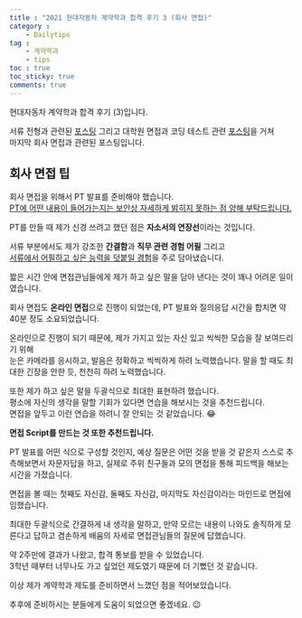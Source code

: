 ```yaml
---
title : "2021 현대자동차 계약학과 합격 후기 3 (회사 면접)"
category :
    - Dailytips
tag :
    - 계약학과
    - tips
toc : true
toc_sticky: true
comments: true
---  
```


현대자동차 계약학과 합격 후기 (3)입니다.  

서류 전형과 관련된 [포스팅](https://taeyoung96.github.io/dailytips/HNG-1/) 그리고 대학원 면접과 코딩 테스트 관련 [포스팅](https://taeyoung96.github.io/dailytips/HNG-2/)을 거쳐  
마지막 회사 면접과 관련된 포스팅입니다.  

## 회사 면접 팁

회사 면접을 위해서 PT 발표를 준비해야 했습니다.  
<u>PT에 어떤 내용이 들어가는지는 보안상 자세하게 밝히지 못하는 점 양해 부탁드립니다.</u>  

PT를 만들 때 제가 신경 쓰려고 했던 점은 **자소서의 연장선**이라는 것입니다.  

서류 부분에서도 제가 강조한 **간결함**과 **직무 관련 경험 어필** 그리고  
<u>서류에서 어필하고 싶은 능력을 덧붙일 경험</u>을 주로 담아냈습니다.  

짧은 시간 안에 면접관님들에게 제가 하고 싶은 말을 담아 낸다는 것이 꽤나 어려운 일이였습니다.  

회사 면접도 **온라인 면접**으로 진행이 되었는데, PT 발표와 질의응답 시간을 합치면 약 40분 정도 소요되었습니다.  

온라인으로 진행이 되기 때문에, 제가 가지고 있는 자신 있고 씩씩한 모습을 잘 보여드리기 위해  
눈은 카메라를 응시하고, 발음은 정확하고 씩씩하게 하려 노력했습니다. 말을 할 때도 최대한 긴장을 안한 듯, 천천히 하려 노력했습니다.  

또한 제가 하고 싶은 말을 두괄식으로 최대한 표현하려 했습니다.  
평소에 자신의 생각을 말할 기회가 있다면 연습을 해보시는 것을 추천드립니다.  
면접을 앞두고 이런 연습을 하려니 잘 안되는 것 같았습니다. 😂  

**면접 Script를 만드는 것 또한 추천드립니다.**  

PT 발표를 어떤 식으로 구성할 것인지, 예상 질문은 어떤 것을 받을 것 같은지 스스로 추측해보면서 자문자답을 하고, 실제로 주위 친구들과 모의 면접을 통해 피드백을 해보는 시간을 가졌습니다.  

면접을 볼 때는 첫째도 자신감, 둘째도 자신감, 마지막도 자신감이라는 마인드로 면접에 임했습니다.  

최대한 두괄식으로 간결하게 내 생각을 말하고, 만약 모르는 내용이 나와도 솔직하게 모른다고 답하고 겸손하게 배움의 자세로 면접관님들의 질문에 답했습니다.  

약 2주만에 결과가 나왔고, 합격 통보를 받을 수 있었습니다.  
3학년 때부터 너무나도 가고 싶었던 제도였기 때문에 더 기뻤던 것 같습니다.  

이상 제가 계약학과 제도를 준비하면서 느꼈던 점을 적어보았습니다.  

추후에 준비하시는 분들에게 도움이 되었으면 좋겠네요. 😉  










